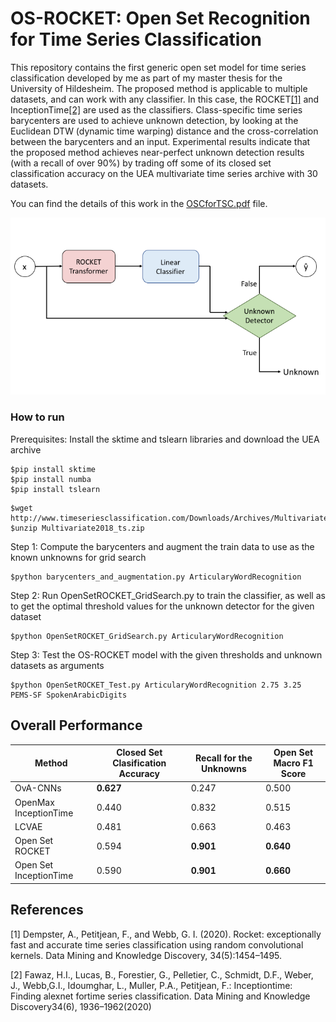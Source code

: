 # OS-ROCKET: Open Set Recognition for Time Series Classification

This repository contains the first generic open set model for time series classification developed by me as part of my master thesis for the University of Hildesheim. The proposed method is applicable to multiple datasets, and can work with any classifier. In this case, the ROCKET[[1]](#1) and InceptionTime[[2]](#2) are used as the classifiers. Class-specific time series barycenters are used to achieve unknown detection, by looking at the Euclidean DTW (dynamic time warping) distance and the cross-correlation between the barycenters and an input. Experimental results indicate that the proposed method achieves near-perfect unknown detection results (with a recall of over 90%) by trading off some of its closed set classification accuracy on the UEA multivariate time series archive with 30 datasets. 

You can find the details of this work in the [OSCforTSC.pdf](https://github.com/tolgaakar/Open-Set-Recognition-for-Time-Series-Classification/blob/main/OSCforTSC.pdf) file. 

![OS ROCKET Diagram](https://github.com/tolgaakar/OS-ROCKET-Open-Set-Recognition-for-Time-Series-Classification/blob/main/OSRocketDiagram.png?raw=true)

### How to run
Prerequisites: Install the sktime and tslearn libraries and download the UEA archive
```
$pip install sktime
$pip install numba
$pip install tslearn
```

```
$wget http://www.timeseriesclassification.com/Downloads/Archives/Multivariate2018_ts.zip
$unzip Multivariate2018_ts.zip
```

Step 1: Compute the barycenters and augment the train data to use as the known unknowns for grid search
```
$python barycenters_and_augmentation.py ArticularyWordRecognition
```


Step 2: Run OpenSetROCKET_GridSearch.py to train the classifier, as well as to get the optimal threshold values for the unknown detector for the given dataset
```
$python OpenSetROCKET_GridSearch.py ArticularyWordRecognition
```


Step 3: Test the OS-ROCKET model with the given thresholds and unknown datasets as arguments
```
$python OpenSetROCKET_Test.py ArticularyWordRecognition 2.75 3.25 PEMS-SF SpokenArabicDigits
```

## Overall Performance

| Method  | Closed Set Clasification Accuracy | Recall for the Unknowns | Open Set Macro F1 Score |
| ------------- | ------------- | ------------- | ------------- |
| OvA-CNNs | **0.627** | 0.247 | 0.500 |
| OpenMax InceptionTime | 0.440 | 0.832 | 0.515 |
| LCVAE | 0.481  | 0.663| 0.463 |
| Open Set ROCKET | 0.594 | **0.901** | **0.640** |
| Open Set InceptionTime  | 0.590 | **0.901** | **0.660** |


## References
<a id="1">[1]</a> 
Dempster,   A.,   Petitjean,   F.,   and  Webb,   G.  I. (2020).   Rocket:   exceptionally  fast  and  accurate  time  series  classification  using  random  convolutional  kernels. Data  Mining  and  Knowledge Discovery, 34(5):1454–1495.

<a id="2">[2]</a> 
Fawaz, H.I., Lucas, B., Forestier, G., Pelletier, C., Schmidt, D.F., Weber, J., Webb,G.I., Idoumghar, L., Muller, P.A., Petitjean, F.: Inceptiontime: Finding alexnet fortime series classification. Data Mining and Knowledge Discovery34(6), 1936–1962(2020)
